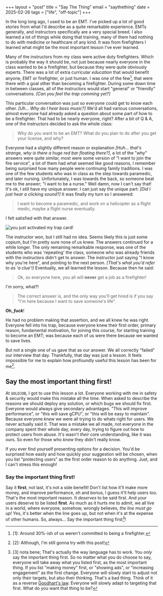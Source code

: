 +++
layout = "post"
title = "Say The Thing"
email = "saythething"
date = 2025-02-26
tags = ["life", "off-topic"]
+++

In the long long ago, I used to be an EMT. I've picked up a lot of good stories
from what I'd describe as a quite remarkable experience. EMTs generally, and
instructors specifically are a very special breed. I also learned a lot of
things while doing that training, many of them had nothing to do with medicine
or healthcare of any kind. It was from firefighters I learned what might be the
most important lesson I've ever learned.

Many of the instructors from my class were active duty firefighters. Which is
probably the way it should be, not just because nearly everyone in the class
wanted to be a firefighter, but because they were quite obviously experts. There
was a lot of extra curricular *education* that would benefit anyone, EMT or
firefighter, or just human. I was one of the few[^1], that were there with a
goal other than becoming a firefighter. During some down time in between
classes, all of the instructors would start "general" or "friendly"
conversations. <em class="muted">[Can you feel the trap comming yet?]</em>
 
[^1]: [1]: Around 30%-ish of us weren't committed to being a firefighter.

This particular conversation was just so everyone could get to know each other.
<em class="muted">[Uh... Why do I hear boss music?]</em> We'd all had various
conversations, almost everyone had already asked a question about some part of
how to be a firefighter. That had to be nearly everyone, right? After a bit of 
Q & A, one of the instructors decided to ask the whole class: 

> Why do you want to be an EMT? What do you plan to do after you get your
> license, and why? 

Everyone had a slightly different reason or explanation <em
class="muted">[Huh... that's strange, why is there a huge red bar floating
there?]</em>, a lot of the "why" answers were quite similar, most were some
version of "I want to join the fire service", a lot of them had what seemed like
good reasons, I remember being surprised how many people were continuing family
traditions. I was one of the few students who was in class as the step towards
paramedic, and later nursing. Unfortunately, I was towards the back, so someone
beat me to the answer; "I want to be a nurse." Well damn, now I can't say that!
It's ok, I still have my unique answer. I can just say the unique part: <em
class="muted">[Did I just hear a clicking sound?]</em> It was finally my turn so
I answered:

> I want to become a paramedic, and work on a helicopter as a flight medic,
> maybe a flight nurse eventually.

I felt satisfied with that answer.

![you just activated my trap card!](/assets/trap-card.png)
 
The instructor won, but I still had no idea. Seems likely this is just some
copium, but I'm pretty sure none of us knew. The answers continued for a while
longer. The only remaining remarkable response, was one of the students who was
'repeating' the class, someone who was already friends with the instructors
didn't get to answer. The instructor just saying "I know why you're here", and
pointing to the next person. <em class="muted">[That's what you'd refer to as 'a
clue'!]</em> Eventually, we all learned the lesson. Because then he said:
 
> Ok, so everyone here, you all will **never** get a job as a firefighter!

I'm sorry, what?!

> The correct answer is, and the only way you'll get hired is if you say 
> "I'm here because I want to save someone's life".

**Oh, *fuck***!

He had no problem making that assertion, and we all knew he was right. Everyone
fell into his trap, because everyone knew their first order, primary reason,
fundamental motivation, for joining this course, for starting training to become
an EMT; was because each of us were there because we wanted to save lives.

But not a single one of us gave that as our answer. We all correctly "failed"
our interview that day. Thankfully, that day was just a lesson. It feels
impossible for me to explain how profoundly useful this lesson has been for me[^2].

[^2]: [2]: Although, I'm still gonna try with this post!

## Say the most important thing first!

At `$OLDJOB`, I got to use this lesson a lot. Everyone working with me in safety
& security would make this mistake all the time. When asked to describe the
reasons we should deploy any solution, or which bugs we should fix first.
Everyone would always give secondary advantages. "This will improve
performance", or "this will save gCPU", or "this will be easy to maintain".
Because everyone *knew* we were all trying to do whats right for users. We never
actually said it. That was a mistake we all made, not everyone in the company
spent their whole day, every day, trying to figure out how to protect users from
abuse. It's wasn't *their* core understanding, like it was ours. 
So even for those who *knew* they didn't really know. 

If you ever find yourself presenting options for a decision. You'd be surprised
how easily and how quickly your suggestion will be chosen, when you list
"protecting users" as the first order reason to do anything. Just, and I can't
stress this enough!

### Say the important thing first! 

Say it **first**, not last, it's not a side benefit! Don't list how it'll make
more money, and improve performance, oh and bonus, I guess it'll help users too.
That's the most important reason. It *deserves* to be said first. And your users
deserve to be listed **first**. As much as it hurts me to admit, we all live in
a world, where everyone, somehow, wrongly believes, *the line must go up!* Yes,
it's better when the line goes up, but not when it's at the expense of other
humans. So, always... Say the important thing first[^nb]!

[^nb]: [3] nota bene; That's actually the way language has to work. You *only* say
    the important thing first. So no matter what you do choose to say, everyone
    will take away what you listed first, as the most important thing. If you
    list "making money" first, or "showing ads", or "increasing engagement" as
    the first change. Everyone will slowly start to adjust not only their
    targets, but also their thinking. That's a bad thing. Think of it as a
    reverse [Goodhart's law](https://en.wikipedia.org/wiki/Goodhart%27s_law).
    Everyone will slowly adapt to targeting that first. What do you want that
    thing to be?
